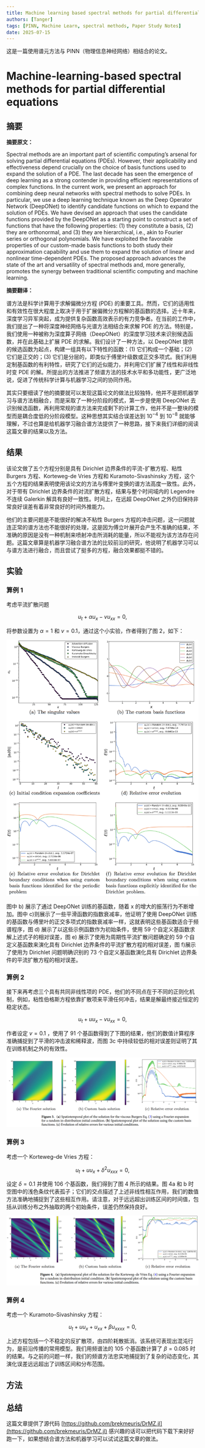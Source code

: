 ```yaml
---
title: Machine learning based spectral methods for partial differential equations
authors: [Tanger]
tags: [PINN, Machine Learn, spectral methods, Paper Study Notes]
date: 2025-07-15
---
```


这是一篇使用谱元方法与 PINN（物理信息神经网络）相结合的论文。

# Machine‑learning‑based spectral methods for partial differential equations

## 摘要

**摘要原文：**

Spectral methods are an important part of scientific computing’s arsenal for solving partial differential equations (PDEs). However, their applicability and effectiveness depend crucially on the choice of basis functions used to expand the solution of a PDE. The last decade has seen the emergence of deep learning as a strong contender in providing efficient representations of complex functions. In the current work, we present an approach for combining deep neural networks with spectral methods to solve PDEs. In particular, we use a deep learning technique known as the Deep Operator Network (DeepONet) to identify candidate functions on which to expand the solution of PDEs. We have devised an approach that uses the candidate functions provided by the DeepONet as a starting point to construct a set of functions that have the following properties: (1) they constitute a basis, (2) they are orthonormal, and (3) they are hierarchical, i.e., akin to Fourier series or orthogonal polynomials. We have exploited the favorable properties of our custom-made basis functions to both study their approximation capability and use them to expand the solution of linear and nonlinear time-dependent PDEs. The proposed approach advances the state of the art and versatility of spectral methods and, more generally, promotes the synergy between traditional scientific computing and machine learning.

**摘要翻译：**

谱方法是科学计算用于求解偏微分方程 (PDE) 的重要工具。然而，它们的适用性和有效性在很大程度上取决于用于扩展偏微分方程解的基函数的选择。近十年来，深度学习异军突起，成为提供复杂函数高效表示的有力竞争者。在当前的工作中，我们提出了一种将深度神经网络与光谱方法相结合来求解 PDE 的方法。特别是，我们使用一种被称为深度算子网络（DeepONet）的深度学习技术来识别候选函数，并在此基础上扩展 PDE 的求解。我们设计了一种方法，以 DeepONet 提供的候选函数为起点，构建一组具有以下特性的函数：(1) 它们构成一个基础；(2) 它们是正交的；(3) 它们是分层的，即类似于傅里叶级数或正交多项式。我们利用定制基函数的有利特性，研究了它们的近似能力，并利用它们扩展了线性和非线性时变 PDE 的解。所提出的方法推进了频谱方法的技术水平和多功能性，更广泛地说，促进了传统科学计算与机器学习之间的协同作用。

其实只要细读了他的摘要就可以发现这篇论文的做法比较独特，他并不是把机器学习与谱方法相融合，而是采取了一种分阶段的模式，第一步是使用 DeepONet 去识别候选函数，再利用常规的谱方法来完成剩下的计算工作，他并不是一整块的模型而是耦合度低的分阶段模型。这种思想其实结合误差达到 $10^{-4}$ 到 $10^{-8}$ 就能够理解，不过也算是给机器学习融合谱方法提供了一种思路，接下来我们详细的阅读这篇文章的结果以及方法。

<!-- truncate -->

## 结果

该论文做了五个方程分别是具有 Dirichlet 边界条件的平流-扩散方程、粘性 Burgers 方程、Korteweg-de Vries 方程和 Kuramoto-Sivashinsky 方程，这个五个方程的结果表明使用该论文的方法与傅里叶变换的谱方法高度一致性。此外，对于带有 Dirichlet 边界条件的对流扩散方程，结果与整个时间域内的 Legendre 不连续 Galerkin 解具有良好一致性。时间上，在远超 DeepONet 之外仍旧保持非常良好误差有着非常良好的时间外推能力。

他们的主要问题是不能很好的解决不粘性 Burgers 方程的冲击问题，这一问题就连正常的谱方法也不能很好的处理，这是因为傅立叶展开会产生不准确的结果，不准确的原因是没有一种机制来喷射冲击所消耗的能量，所以不能视为该方法存在问题。这篇文章算是机器学习融合谱方法的比较前沿的研究，他说明了机器学习可以与谱方法进行融合，而且尝试了挺多的方程，融合效果都挺不错的。

## 实验

### 算例 1

考虑平流扩散问题

$$
u_t+\alpha u_x - vu_{xx}=0,
$$

将参数设置为 $\alpha = 1$ 和 $v=0.1$，通过这个小实验，作者得到了图 2，如下：

![](./src/13/example1.png)

图中 b) 展示了通过 DeepONet 训练的基函数，随着 x 的增大的振荡行为不断增加。图中 c)则展示了一些平滑函数的指数衰减率，他证明了使用 DeepONet 训练的基函数与傅里叶的正交多项式的指数衰减率一样，这就表明这些基函数适合于频谱程序，图 d) 展示了以这些示例函数作为初始条件，使用 59 个自定义基函数求解上述式子的相对误差，图 e) 展示了使用为周期性平流扩散问题确定的 59 个自定义基函数来演化具有 Dirichlet 边界条件的平流扩散方程的相对误差，图 f)展示了使用为 Dirichlet 问题明确识别的 73 个自定义基函数演化具有 Dirichlet 边界条件的平流扩散方程的相对误差。

### 算例 2

接下来再考虑三个具有共同非线性项的 PDE，他们的不同点在于不同的正则化机制，例如，粘性伯格斯方程依靠扩散项来平滑任何冲击，结果是解最终接近恒定的稳定状态。

$$
u_t + uu_x -vu_{xx}=0,
$$

作者设定 $v=0.1$ ，使用了 91 个基函数得到了下图的结果，他们的数值计算程序准确捕捉到了平滑的冲击波和稀释波，而图 3c 中持续较低的相对误差则证明了其在训练机制之外的有效性。

![](./src/13/example2.png)

### 算例 3

考虑一个 Korteweg–de Vries 方程：

$$
u_t + uu_x + \delta^2u_{xxx} = 0,
$$

设定 $\delta = 0.1$ 并使用 106 个基函数，我们得到了图 4 所示的结果。图 4a 和 b 时空图中的浅色条纹代表孤子；它们的交点描述了上述非线性相互作用，我们的数值方法准确地捕捉到了这些相互作用。请注意，对于远远超出训练区间的时间值，包括从训练分布之外抽取的两个初始条件，误差仍然保持良好。

![](./src/13/example3.png)

### 算例 4

考虑一个 Kuramoto–Sivashinsky 方程：

$$
u_t + uu_x + u_{xx} +\beta u_{xxxx} = 0,
$$

上述方程包括一个不稳定的反扩散项，由四阶耗散抵消。该系统可表现出混沌行为，是前沿传播的常用模型。我们用频谱法的 105 个基函数计算了 $\beta = 0.085$ 时的结果。与之前的问题一样，我们的频谱方法忠实地捕捉到了复杂的动态变化，其演化误差远远超出了训练区间和分布范围。

## 方法

## 总结

这篇文章提供了源代码 [https://github.com/brekmeuris/DrMZ.jl](https://github.com/brekmeuris/DrMZ.jl) 感兴趣的话可以把代码下载下来好好跑一下，如果想结合谱方法和机器学习可以试试这篇文章的做法。
